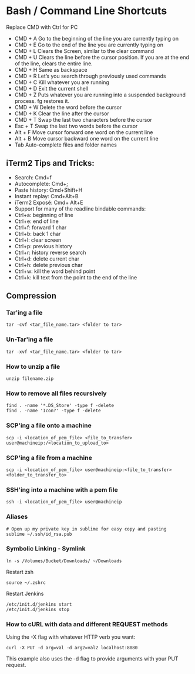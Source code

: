 # Bash / Command Line Shortcuts
Replace CMD with Ctrl for PC
- CMD + A    Go to the beginning of the line you are currently typing on
- CMD + E  Go to the end of the line you are currently typing on
- CMD + L                  Clears the Screen, similar to the clear command
- CMD + U  Clears the line before the cursor position. If you are at the end of the line, clears the entire line.
- CMD + H  Same as backspace
- CMD + R  Let’s you search through previously used commands
- CMD + C  Kill whatever you are running
- CMD + D  Exit the current shell
- CMD + Z  Puts whatever you are running into a suspended background process. fg restores it.
- CMD + W  Delete the word before the cursor
- CMD + K  Clear the line after the cursor
- CMD + T  Swap the last two characters before the cursor
- Esc + T   Swap the last two words before the cursor
- Alt + F   Move cursor forward one word on the current line
- Alt + B   Move cursor backward one word on the current line
- Tab   Auto-complete files and folder names

## iTerm2 Tips and Tricks:
- Search: Cmd+f
- Autocomplete: Cmd+;
- Paste history: Cmd+Shift+H
- Instant replay: Cmd+Alt+B
- iTerm2 Exposé: Cmd+ Alt+E
- Support for many of the readline bindable commands:
- Ctrl+a: beginning of line
- Ctrl+e: end of line
- Ctrl+f: forward 1 char
- Ctrl+b: back 1 char
- Ctrl+l: clear screen
- Ctrl+p: previous history
- Ctrl+r: history reverse search
- Ctrl+d: delete current char
- Ctrl+h: delete previous char
- Ctrl+w: kill the word behind point
- Ctrl+k: kill text from the point to the end of the line


## Compression

### Tar'ing a file
```
tar -cvf <tar_file_name.tar> <folder to tar>
```

### Un-Tar'ing a file
```
tar -xvf <tar_file_name.tar> <folder to tar>
```

### How to unzip a file
```
unzip filename.zip
```

### How to remove all files recursively
```
find . -name '*.DS_Store' -type f -delete
find . -name 'Icon?' -type f -delete
```


### SCP'ing a file onto a machine
```
scp -i <location_of_pem_file> <file_to_transfer> user@machineip:/<location_to_upload_to>
```

### SCP'ing a file from a machine
```
scp -i <location_of_pem_file> user@machineip:<file_to_transfer> <folder_to_transfer_to>
```

### SSH'ing into a machine with a pem file
```
ssh -i <location_of_pem_file> user@machineip
```


### Aliases
```
# Open up my private key in sublime for easy copy and pasting
sublime ~/.ssh/id_rsa.pub
```

### Symbolic Linking - Symlink
```
ln -s /Volumes/Bucket/Downloads/ ~/Downloads
```


Restart zsh
```
source ~/.zshrc
```

Restart Jenkins
```
/etc/init.d/jenkins start
/etc/init.d/jenkins stop
```


### How to cURL with data and different REQUEST methods
Using the -X flag with whatever HTTP verb you want:
```
curl -X PUT -d arg=val -d arg2=val2 localhost:8080
```
This example also uses the -d flag to provide arguments with your PUT request.
